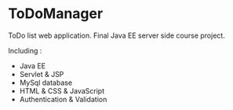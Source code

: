 # ToDoManager
ToDo list web application.
Final Java EE server side course project. 

Including : 

* Java EE
* Servlet & JSP
* MySql database
* HTML & CSS & JavaScript
* Authentication & Validation
